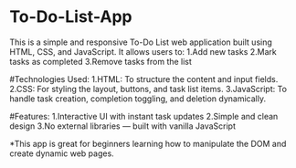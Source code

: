 # To-Do-List-App
This is a simple and responsive To-Do List web application built using HTML, CSS, and JavaScript. It allows users to:
1.Add new tasks
2.Mark tasks as completed
3.Remove tasks from the list

#Technologies Used:
1.HTML: To structure the content and input fields.
2.CSS: For styling the layout, buttons, and task list items.
3.JavaScript: To handle task creation, completion toggling, and deletion dynamically.

#Features:
1.Interactive UI with instant task updates
2.Simple and clean design
3.No external libraries — built with vanilla JavaScript

*This app is great for beginners learning how to manipulate the DOM and create dynamic web pages.
